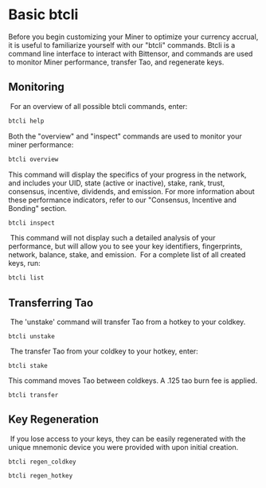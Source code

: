 # Basic btcli

Before you begin customizing your Miner to optimize your currency accrual, it is useful to familiarize yourself with our "btcli" commands. Btcli is a command line interface to interact with Bittensor, and commands are used to monitor Miner performance, transfer Tao, and regenerate keys. 
​
## Monitoring 
​
For an overview of all possible btcli commands, enter: 

```bash
btcli help
```

Both the "overview" and "inspect" commands are used to monitor your miner performance: 
```bash
btcli overview 
```


This command will display the specifics of your progress in the network, and includes your UID, state (active or inactive), stake, rank, trust, consensus, incentive, dividends, and emission. For more information about these performance indicators, refer to our "Consensus, Incentive and Bonding" section. 

```bash
btcli inspect 
```
​
This command will not display such a detailed analysis of your performance, but will allow you to see your key identifiers, fingerprints, network, balance, stake, and emission. 
​
For a complete list of all created keys, run: 

```bash
btcli list
```

## Transferring Tao
​
The 'unstake' command will transfer Tao from a hotkey to your coldkey. 
```bash​
btcli unstake
```
​
The transfer Tao from your coldkey to your hotkey, enter: 
```bash​
btcli stake 
```

This command moves Tao between coldkeys. A .125 tao burn fee is applied.
```bash​
btcli transfer
```


## Key Regeneration
​
If you lose access to your keys, they can be easily regenerated with the unique mnemonic device you were provided with upon initial creation. 
```bash​
btcli regen_coldkey
​
btcli regen_hotkey
```